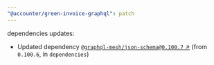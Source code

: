 ```yaml
---
"@accounter/green-invoice-graphql": patch
---
```

dependencies updates:
  - Updated dependency [`@graphql-mesh/json-schema@0.100.7` ↗︎](https://www.npmjs.com/package/@graphql-mesh/json-schema/v/0.100.7) (from `0.100.6`, in `dependencies`)
